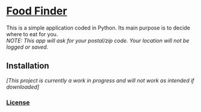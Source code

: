 # [Food Finder](https://github.com/KaizNG/FoodFinder)

This is a simple application coded in Python. Its main purpose is to decide where to eat for you.\
*NOTE: This app will ask for your postal/zip code. Your location will not be logged or saved.*


## Installation
*[This project is currently a work in progress and will not work as intended if downloaded]*

### [License](https://choosealicense.com/licenses/mit/)
